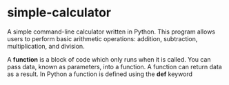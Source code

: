 # simple-calculator
A simple command-line calculator written in Python. This program allows users to perform basic arithmetic operations: addition, subtraction, multiplication, and division.

A **function** is a block of code which only runs when it is called.
You can pass data, known as parameters, into a function.
A function can return data as a result.
In Python a function is defined using the **def** keyword

